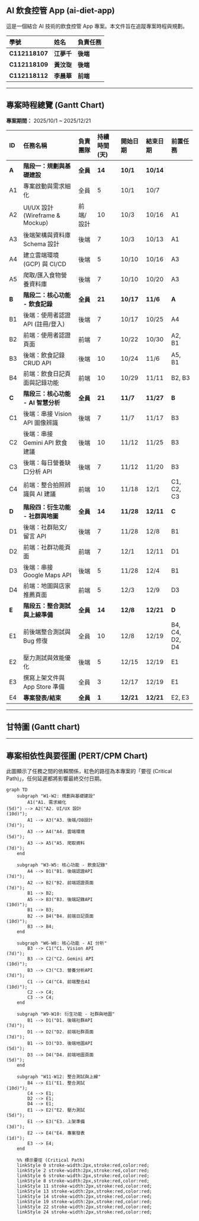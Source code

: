 ## AI 飲食控管 App (ai-diet-app)

這是一個結合 AI 技術的飲食控管 App 專案。本文件旨在追蹤專案時程與規劃。

| 學號 | 姓名 | 負責任務 | 
| :--- | :--- | :--- | 
| **C112118107** | **江夢千** | **後端** | |
| **C112118109** | **黃汶琁** | **後端** | |
| **C112118112** | **李晨華** | **前端** | |
---

## 專案時程總覽 (Gantt Chart)

**專案期間：** 2025/10/1 ~ 2025/12/21

| ID | 任務名稱 | 負責團隊 | 持續時間 (天) | 開始日期 | 結束日期 | 前置任務 |
| :--- | :--- | :--- | :--- | :--- | :--- | :--- |
| **A** | **階段一：規劃與基礎建設** | **全員** | **14** | **10/1** | **10/14** | |
| A1 | 專案啟動與需求細化 | 全員 | 5 | 10/1 | 10/7 | |
| A2 | UI/UX 設計 (Wireframe & Mockup) | 前端/設計 | 10 | 10/3 | 10/16 | A1 |
| A3 | 後端架構與資料庫 Schema 設計 | 後端 | 7 | 10/3 | 10/13 | A1 |
| A4 | 建立雲端環境 (GCP) 與 CI/CD | 後端 | 5 | 10/10 | 10/16 | A3 |
| A5 | 爬取/匯入食物營養資料庫 | 後端 | 7 | 10/10 | 10/20 | A3 |
| **B** | **階段二：核心功能 - 飲食記錄** | **全員** | **21** | **10/17** | **11/6** | **A** |
| B1 | 後端：使用者認證 API (註冊/登入) | 後端 | 7 | 10/17 | 10/25 | A4 |
| B2 | 前端：使用者認證頁面 | 前端 | 7 | 10/22 | 10/30 | A2, B1 |
| B3 | 後端：飲食記錄 CRUD API | 後端 | 10 | 10/24 | 11/6 | A5, B1 |
| B4 | 前端：飲食日記頁面與記錄功能 | 前端 | 10 | 10/29 | 11/11 | B2, B3 |
| **C** | **階段三：核心功能 - AI 智慧分析** | **全員** | **21** | **11/7** | **11/27** | **B** |
| C1 | 後端：串接 Vision API 圖像辨識 | 後端 | 7 | 11/7 | 11/17 | B3 |
| C2 | 後端：串接 Gemini API 飲食建議 | 後端 | 10 | 11/12 | 11/25 | B3 |
| C3 | 後端：每日營養缺口分析 API | 後端 | 7 | 11/12 | 11/20 | B3 |
| C4 | 前端：整合拍照辨識與 AI 建議 | 前端 | 10 | 11/18 | 12/1 | C1, C2, C3 |
| **D** | **階段四：衍生功能 - 社群與地圖** | **全員** | **14** | **11/28** | **12/11** | **C** |
| D1 | 後端：社群貼文/留言 API | 後端 | 7 | 11/28 | 12/8 | B1 |
| D2 | 前端：社群功能頁面 | 前端 | 7 | 12/1 | 12/11 | D1 |
| D3 | 後端：串接 Google Maps API | 後端 | 5 | 11/28 | 12/4 | B1 |
| D4 | 前端：地圖與店家推薦頁面 | 前端 | 5 | 12/3 | 12/9 | D3 |
| **E** | **階段五：整合測試與上線準備** | **全員** | **14** | **12/8** | **12/21** | **D** |
| E1 | 前後端整合測試與 Bug 修復 | 全員 | 10 | 12/8 | 12/19 | B4, C4, D2, D4 |
| E2 | 壓力測試與效能優化 | 後端 | 5 | 12/15 | 12/19 | E1 |
| E3 | 撰寫上架文件與 App Store 準備 | 全員 | 3 | 12/17 | 12/19 | E1 |
| E4 | **專案發表/結束** | **全員** | **1** | **12/21** | **12/21** | E2, E3 |

---

## 甘特圖 (Gantt chart)



---


## 專案相依性與要徑圖 (PERT/CPM Chart)

此圖顯示了任務之間的依賴關係，紅色的路徑為本專案的「要徑 (Critical Path)」，任何延遲都將影響最終交付日期。

```mermaid
graph TD
    subgraph "W1-W2: 規劃與基礎建設"
        A1("A1. 需求細化  
(5d)") --> A2("A2. UI/UX 設計  
(10d)");
        A1 --> A3("A3. 後端/DB設計  
(7d)");
        A3 --> A4("A4. 雲端環境  
(5d)");
        A3 --> A5("A5. 爬取資料  
(7d)");
    end

    subgraph "W3-W5: 核心功能 - 飲食記錄"
        A4 --> B1("B1. 後端認證API  
(7d)");
        A2 --> B2("B2. 前端認證頁面  
(7d)");
        B1 --> B2;
        A5 --> B3("B3. 後端記錄API  
(10d)");
        B1 --> B3;
        B2 --> B4("B4. 前端日記頁面  
(10d)");
        B3 --> B4;
    end

    subgraph "W6-W8: 核心功能 - AI 分析"
        B3 --> C1("C1. Vision API  
(7d)");
        B3 --> C2("C2. Gemini API  
(10d)");
        B3 --> C3("C3. 營養分析API  
(7d)");
        C1 --> C4("C4. 前端整合AI  
(10d)");
        C2 --> C4;
        C3 --> C4;
    end
    
    subgraph "W9-W10: 衍生功能 - 社群與地圖"
        B1 --> D1("D1. 後端社群API  
(7d)");
        D1 --> D2("D2. 前端社群頁面  
(7d)");
        B1 --> D3("D3. 後端地圖API  
(5d)");
        D3 --> D4("D4. 前端地圖頁面  
(5d)");
    end

    subgraph "W11-W12: 整合測試與上線"
        B4 --> E1("E1. 整合測試  
(10d)");
        C4 --> E1;
        D2 --> E1;
        D4 --> E1;
        E1 --> E2("E2. 壓力測試  
(5d)");
        E1 --> E3("E3. 上架準備  
(3d)");
        E2 --> E4("E4. 專案發表  
(1d)");
        E3 --> E4;
    end

    %% 標示要徑 (Critical Path)
    linkStyle 0 stroke-width:2px,stroke:red,color:red;
    linkStyle 2 stroke-width:2px,stroke:red,color:red;
    linkStyle 6 stroke-width:2px,stroke:red,color:red;
    linkStyle 8 stroke-width:2px,stroke:red,color:red;
    linkStyle 11 stroke-width:2px,stroke:red,color:red;
    linkStyle 13 stroke-width:2px,stroke:red,color:red;
    linkStyle 14 stroke-width:2px,stroke:red,color:red;
    linkStyle 19 stroke-width:2px,stroke:red,color:red;
    linkStyle 22 stroke-width:2px,stroke:red,color:red;
    linkStyle 24 stroke-width:2px,stroke:red,color:red;
```
